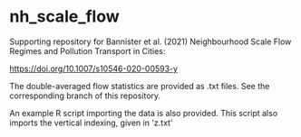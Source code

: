 # nh_scale_flow
Supporting repository for Bannister et al. (2021) Neighbourhood Scale Flow Regimes and Pollution Transport in Cities:

https://doi.org/10.1007/s10546-020-00593-y

The double-averaged flow statistics are provided as .txt files. See the corresponding branch of this repository.

An example R script importing the data is also provided. This script also imports the vertical indexing, given in 'z.txt'
